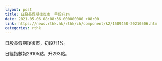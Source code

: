 ```yaml
---
layout: post
title: 日股長假期後復市　早段升1%
date: 2021-05-06 08:08:36.000000000 +08:00
link: https://news.rthk.hk/rthk/ch/component/k2/1589458-20210506.htm
categories: rthk
---
```


日股長假期後復市，初段升1%。

日經指數報29105點，升293點。

